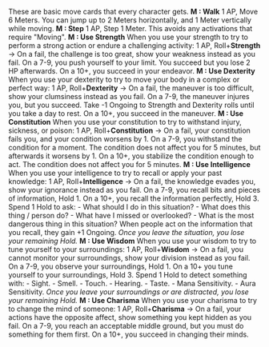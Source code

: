These are basic move cards that every character gets.
**M : Walk**
	1 AP, Move 6 Meters.
	You can jump up to 2 Meters horizontally, and 1 Meter vertically while moving.
**M : Step**
	1 AP, Step 1 Meter.
	This avoids any activations that require "Moving".
**M : Use Strength**
	When you use your strength to try to perform a strong action or endure a challenging activity:
	1 AP, Roll+**Strength** ->
	On a fail, the challenge is too great, show your weakness instead as you fail.
	On a 7-9, you push yourself to your limit. You succeed but you lose 2 HP afterwards.
	On a 10+, you succeed in your endeavor.
**M : Use Dexterity**
	When you use your dexterity to try to move your body in a complex or perfect way:
	1 AP, Roll+**Dexterity** ->
	On a fail, the maneuver is too difficult, show your clumsiness instead as you fail.
	On a 7-9, the maneuver injures you, but you succeed. Take -1 Ongoing to Strength and Dexterity rolls until you take a day to rest.
	On a 10+, you succeed in the maneuver.
**M : Use Constitution**
	When you use your constitution to try to withstand injury, sickness, or poison:
	1 AP, Roll+**Constitution** ->
	On a fail, your constitution fails you, and your condition worsens by 1.
	On a 7-9, you withstand the condition for a moment. The condition does not affect you for 5 minutes, but afterwards it worsens by 1.
	On a 10+, you stabilize the condition enough to act. The condition does not affect you for 5 minutes.
**M : Use Intelligence**
	When you use your intelligence to try to recall or apply your past knowledge:
	1 AP, Roll+**Intelligence** ->
	On a fail, the knowledge evades you, show your ignorance instead as you fail.
	On a 7-9, you recall bits and pieces of information, Hold 1.
	On a 10+, you recall the information perfectly, Hold 3.
	Spend 1 Hold to ask:
	- What should I do in this situation?
	- What does this thing / person do?
	- What have I missed or overlooked?
	- What is the most dangerous thing in this situation?
	When people act on the information that you recall, they gain +1 Ongoing.
	*Once you leave the situation, you lose your remaining Hold.*
**M : Use Wisdom**
	When you use your wisdom to try to tune yourself to your surroundings:
	1 AP, Roll+**Wisdom** ->
	On a fail, you cannot monitor your surroundings, show your division instead as you fail.
	On a 7-9, you observe your surroundings, Hold 1.
	On a 10+ you tune yourself to your surroundings, Hold 3.
	Spend 1 Hold to detect something with:
	- Sight.
	- Smell.
	- Touch.
	- Hearing.
	- Taste.
	- Mana Sensitivity.
	- Aura Sensitivity.
	*Once you leave your surroundings or are distracted, you lose your remaining Hold.*
**M : Use Charisma**
	When you use your charisma to try to change the mind of someone:
	1 AP, Roll+**Charisma** ->
	On a fail, your actions have the opposite affect, show something you kept hidden as you fail.
	On a 7-9, you reach an acceptable middle ground, but you must do something for them first.
	On a 10+, you succeed in changing their minds.
